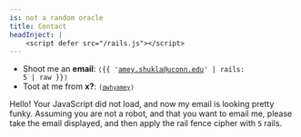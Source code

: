 ```yaml
---
is: not a random oracle
title: Contact
headInject: |
    <script defer src="/rails.js"></script>
---
```


-   Shoot me an **email**: <code>⟨{{ 'amey.shukla@uconn.edu' | rails: 5 | raw }}⟩</code>
-   Toot at me from **x?**: <code>⟨[`@whyamey`](https://x.com/whyamey)⟩</code>

<noscript>

Hello! Your JavaScript did not load, and now my email is looking pretty funky. Assuming you are not a robot, and that you want to email me, please take the email displayed, and then apply the rail fence cipher with `5` rails.

</noscript>
